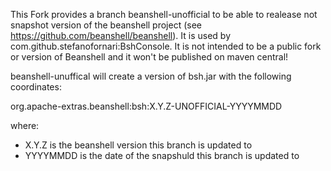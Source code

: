 This Fork provides a branch beanshell-unofficial to be able to realease not snapshot version of the beanshell project (see https://github.com/beanshell/beanshell). It is used by com.github.stefanofornari:BshConsole. It is not intended to be a public fork or version of Beanshell and it won't be published on maven central!

beanshell-unuffical will create a version of bsh.jar with the following coordinates:

org.apache-extras.beanshell:bsh:X.Y.Z-UNOFFICIAL-YYYYMMDD

where:
- X.Y.Z is the beanshell version this branch is updated to
- YYYYMMDD is the date of the snapshuld this branch is updated to

